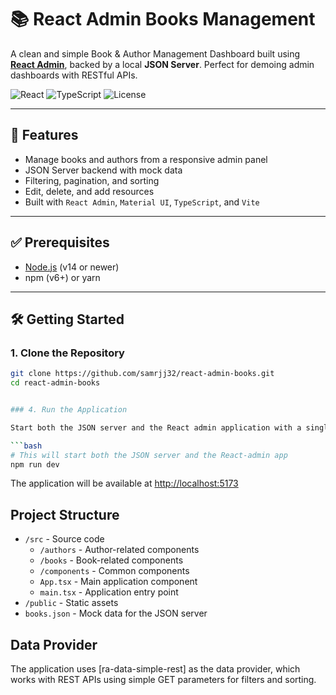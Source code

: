 # 📚 React Admin Books Management

A clean and simple Book & Author Management Dashboard built using **[React Admin](https://marmelab.com/react-admin/)**, backed by a local **JSON Server**. Perfect for demoing admin dashboards with RESTful APIs.

![React](https://img.shields.io/badge/React-18-blue?logo=react)
![TypeScript](https://img.shields.io/badge/TypeScript-4.x-blue?logo=typescript)
![License](https://img.shields.io/badge/license-MIT-green)

---

## 🚀 Features

- Manage books and authors from a responsive admin panel
- JSON Server backend with mock data
- Filtering, pagination, and sorting
- Edit, delete, and add resources
- Built with `React Admin`, `Material UI`, `TypeScript`, and `Vite`

---

## ✅ Prerequisites

- [Node.js](https://nodejs.org/) (v14 or newer)
- npm (v6+) or yarn

---

## 🛠️ Getting Started

### 1. Clone the Repository

```bash
git clone https://github.com/samrjj32/react-admin-books.git
cd react-admin-books


### 4. Run the Application

Start both the JSON server and the React admin application with a single command:

```bash
# This will start both the JSON server and the React-admin app
npm run dev
```

The application will be available at [http://localhost:5173](http://localhost:5173)

## Project Structure

- `/src` - Source code
  - `/authors` - Author-related components
  - `/books` - Book-related components
  - `/components` - Common components
  - `App.tsx` - Main application component
  - `main.tsx` - Application entry point
- `/public` - Static assets
- `books.json` - Mock data for the JSON server

## Data Provider

The application uses [ra-data-simple-rest] as the data provider, which works with REST APIs using simple GET parameters for filters and sorting.

```

```
